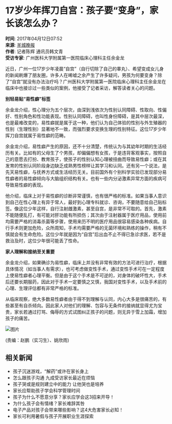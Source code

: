 # 17岁少年挥刀自宫：孩子要“变身”，家长该怎么办？

**时间**: 2017年04月12日07:52  
**来源**: [羊城晚报](http://ep.ycwb.com/epaper/ycwb/html/2017-04/11/content_62506.htm#article)  
**作者**: 记者陈辉 通讯员韩文青  
**受访专家**: 广州医科大学附属第一医院临床心理科主任余金龙  

近日，广州一位17岁少年凌晨“自宫”（自行切除了自己的睾丸）、希望变成女儿身的新闻刷爆了朋友圈，许多人在唏嘘之余产生了许多疑问，男孩为何要变身？除了“自宫”就没有办法治疗吗？广州医科大学附属第一医院临床心理科主任余金龙在临床中也接诊过一些类似的案例，他接受了记者采访，解答读者关心的问题。

**别轻易贴“易性癖”标签**

余金龙介绍，性心理分为五个层次，由深到浅依次为性别认同障碍、性取向、性偏好、性别角色和性功能表现。性别认同障碍，也叫性身份障碍，是其中层次最深，也是最难改变的，易性癖就是属于这一种，他们认为自己体验的性别与外生殖器的性别（生理性别）显著地不一致，而强烈要求变换生理的性别特征。这位17岁少年挥刀自宫就属于易性癖的范畴。

余金龙介绍，易性癖产生的原因，还不十分清楚，传统认为与其幼年时期的生活经历有关。比如有的父母生了个男孩，却偏偏想有女孩，于是违背客观事实，按照自己的意愿去打扮、教育孩子，使孩子的性别认知心理被扭曲而导致易性癖；或在其发育的性别认同阶段身边缺乏成熟男性榜样让其学习和认同。还有另一个说法，是先天易性癖，与抚养方式或生活经历无关。目前国外有个别科学实验已发现部分易性癖者的易性癖倾向与大脑组织结构有关。也有一些内分泌激素异常方面的疾病可导致易性癖的表现。

他介绍，临床上对于易性癖的诊断非常谨慎，也有很严格的标准。如果当事人意识到自己在性心理上有异于常人，最好到心理专科就诊、咨询，不要随意给自己贴标签。像这位少年这样，自行注射雌激素，甚至自宫，是非常不可取的。首先，激素不能随便乱打，有可能对肝功能有所损伤；其次由于注射器属于医疗用品，使用前均需要严格的消毒杀菌等步骤，使用来历不明的医疗用品很容易感染各种疾病。自行手术则更加危险，众所周知，手术均需要严格的无菌环境和熟练的操作，稍有不慎就会有生命危险。这位少年就是因为“自宫”后出血不止不得已急诊求医，若不是救治及时，这位少年很可能丢了性命。

**家人理解和接纳至关重要**

余金龙介绍，如果确诊为易性癖，临床上并没有非常有效的方法可进行治疗，根据具体情况（如当事人有需求），也可考虑做变性手术，通过变性手术可在一定程度上使易性癖者心理平衡。但是由于这个手术是不可逆的，对身体的破坏性大，手术后还要长期服药，因此对于手术一定要慎之又慎，我国对变性手术，以及手术前的心理、生理评估都有非常严格的标准。

从临床观察，绝大多数易性癖者由于得不到理解与认同，内心大多是很痛苦的，有些甚至有自杀倾向。因此家人对他们的理解、包容与无条件的接纳就显得尤为宝贵，家长若通过打骂、侮辱的方式试图纠正孩子的问题，则无异于雪上加霜，增加孩子的痛苦。

![图片](http://kpzg.people.com.cn/NMediaFile/2017/1011/MAIN201710110832004649224213837.jpg)  

(责编：赵鹏（实习生）、姚欣雨)

## 相关新闻

- 孩子沉迷游戏，“解药”或许在家长身上
- 怎么跟孩子沟通 九成受访家长最近在烦恼
- 孩子哭或是规则建立中的能力 让他哭也是培养
- 家长应帮助孩子学会科学管理时间
- 孩子为什么不愿意分享？家长应学会这3招来开导！
- 为什么孩子会有情绪？家长难辞其咎
- 电子产品对孩子会带来哪些影响？这4大危害家长必知！
- 家长可利用暑假与孩子开展职业生涯探索